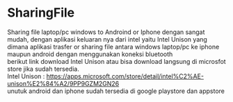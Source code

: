 # SharingFile
Sharing file laptop/pc windows to Androind or Iphone dengan sangat mudah, dengan aplikasi keluaran nya dari intel yaitu Intel Unison yang dimana aplikasi trasfer or sharing file antara windows laptop/pc ke iphone maupun android dengan menggunakan koneksi bluetooth 
<br>
berikut link download Intel Unison atau bisa download langsung di microsfot store jika sudah tersedia.
<br>
Intel Unison : https://apps.microsoft.com/store/detail/intel%C2%AE-unison%E2%84%A2/9PP9GZM2GN26
<br>
unutuk android dan iphone sudah tersedia di google playstore dan appstore
